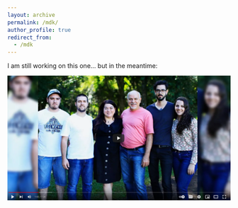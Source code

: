 ```yaml
---
layout: archive
permalink: /mdk/
author_profile: true
redirect_from:
  - /mdk
---
```


I am still working on this one... but in the meantime:

[![A História da MInha Família por Giovani Boschi](https://github.com/mdkrause/mdkrause.github.io/blob/master/images/family.png)](https://www.youtube.com/watch?v=PiAtQV9Zdr8&t=62s "A História da MInha Família por Giovani Boschi")
